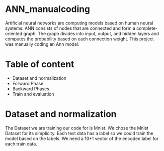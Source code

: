 # ANN_manualcoding
Artificial neural networks are computing models based on human neural systems. ANN consists of nodes that are connected and form a complete-oriented graph. The graph divides into input, output, and hidden layers and computes the probability based on each connection weight. This project was manually coding an Ann model.

# Table of content
- Dataset and normalization
- Forward Phase
- Backward Phases
- Train and evaluation

# Dataset and normalization
The Dataset we are training our code for is Mnist. We chose the Mnist Dataset for its simplicity. Each test data has a label so we could train the model based on the labels. We need a 10*1 vector of the encoded label for each train data. 
